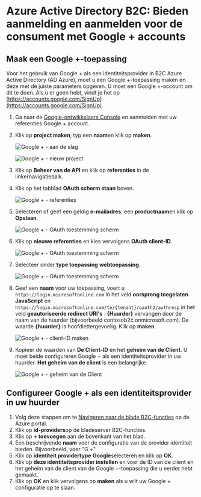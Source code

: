 <properties
    pageTitle="Azure Active Directory B2C: Google + configuratie | Microsoft Azure"
    description="Aanmelden en aanmelden aan de consumenten met Google + accounts in uw toepassingen die worden beveiligd door Azure Active Directory B2C bieden."
    services="active-directory-b2c"
    documentationCenter=""
    authors="swkrish"
    manager="mbaldwin"
    editor="bryanla"/>

<tags
    ms.service="active-directory-b2c"
    ms.workload="identity"
    ms.tgt_pltfrm="na"
    ms.devlang="na"
    ms.topic="article"
    ms.date="07/24/2016"
    ms.author="swkrish"/>

# <a name="azure-active-directory-b2c-provide-sign-up-and-sign-in-to-consumers-with-google-accounts"></a>Azure Active Directory B2C: Bieden aanmelding en aanmelden voor de consument met Google + accounts

## <a name="create-a-google-application"></a>Maak een Google +-toepassing

Voor het gebruik van Google + als een identiteitsprovider in B2C Azure Active Directory (AD Azure), moet u een Google +-toepassing maken en deze met de juiste parameters opgeven. U moet een Google +-account om dit te doen. Als u er geen hebt, vindt je het op [https://accounts.google.com/SignUp](https://accounts.google.com/SignUp).

1. Ga naar de [Google-ontwikkelaars Console](https://console.developers.google.com/) en aanmelden met uw referenties Google + account.
2. Klik op **project maken**, typ een **naam**en klik op **maken**.

    ![Google + - aan de slag](./media/active-directory-b2c-setup-goog-app/google-get-started.png)

    ![Google + - nieuw project](./media/active-directory-b2c-setup-goog-app/google-new-project.png)

3. Klik op **Beheer van de API** en klik op **referenties** in de linkernavigatiebalk.
4. Klik op het tabblad **OAuth scherm staan** boven.

    ![Google + - referenties](./media/active-directory-b2c-setup-goog-app/google-add-cred.png)

5. Selecteren of geef een geldig **e-mailadres**, een **productnaam**en klik op **Opslaan**.

    ![Google + - OAuth toestemming scherm](./media/active-directory-b2c-setup-goog-app/google-consent-screen.png)

6. Klik op **nieuwe referenties** en kies vervolgens **OAuth client-ID**.

    ![Google + - OAuth toestemming scherm](./media/active-directory-b2c-setup-goog-app/google-add-oauth2-client-id.png)

7. Selecteer onder **type toepassing** **webtoepassing**.

    ![Google + - OAuth toestemming scherm](./media/active-directory-b2c-setup-goog-app/google-web-app.png)

8. Geef een **naam** voor uw toepassing, voert u `https://login.microsoftonline.com` in het veld **oorsprong toegelaten JavaScript** en `https://login.microsoftonline.com/te/{tenant}/oauth2/authresp` in het veld **geautoriseerde redirect URI's** . **{Huurder}** vervangen door de naam van de huurder (bijvoorbeeld contosob2c.onmicrosoft.com). De waarde **{huurder}** is hoofdlettergevoelig. Klik op **maken**.

    ![Google + - client-ID maken](./media/active-directory-b2c-setup-goog-app/google-create-client-id.png)

9. Kopieer de waarden van **De Client-ID** en het **geheim van de Client**. U moet beide configureren Google + als een identiteitsprovider in uw huurder. **Het geheim van de client** is een belangrijke.

    ![Google + - geheim van de Client](./media/active-directory-b2c-setup-goog-app/google-client-secret.png)

## <a name="configure-google-as-an-identity-provider-in-your-tenant"></a>Configureer Google + als een identiteitsprovider in uw huurder

1. Volg deze stappen om te [Navigeren naar de blade B2C-functies](active-directory-b2c-app-registration.md#navigate-to-the-b2c-features-blade) op de Azure portal.
2. Klik op **id-providers**op de bladeserver B2C-functies.
3. Klik op **+ toevoegen** aan de bovenkant van het blad.
4. Een beschrijvende **naam** voor de configuratie van de provider identiteit bieden. Bijvoorbeeld, voer "G +".
5. Klik op **identiteit providertype** **Google**selecteren en klik op **OK**.
6. Klik op **deze identiteitsprovider instellen** en voer de ID van de client en het geheim van de client van de Google +-toepassing die u eerder hebt gemaakt.
7. Klik op **OK** en klik vervolgens op **maken** als u wilt uw Google + configuratie op te slaan.
